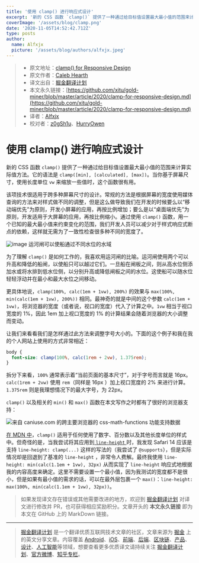 ```yaml
---
title: '使用 clamp() 进行响应式设计'
excerpt: '新的 CSS 函数 `clamp()` 提供了一种通过给目标值设置最大最小值的范围来计算实际值方法。它的语法是 `clamp([min], [calculated], [max])`。当你基于屏幕尺寸，使用长度单位 `vw` 来缩放一些值时，这个函数很有用。'
coverImage: '/assets/blog/clamp.png'
date: '2020-11-05T14:52:42.712Z'
type: posts
author:
  name: Alfxjx
  picture: '/assets/blog/authors/alfxjx.jpeg'
---
```


> * 原文地址：[clamp() for Responsive Design](https://calebhearth.com/clamp-for-responsive-design)
> * 原文作者：[Caleb Hearth](https://calebhearth.com/)
> * 译文出自：[掘金翻译计划](https://github.com/xitu/gold-miner)
> * 本文永久链接：[https://github.com/xitu/gold-miner/blob/master/article/2020/clamp-for-responsive-design.md](https://github.com/xitu/gold-miner/blob/master/article/2020/clamp-for-responsive-design.md)
> * 译者：[Alfxjx](https://github.com/Alfxjx)
> * 校对者：[z0gSh1u](https://github.com/z0gSh1u)、[HurryOwen](https://github.com/HurryOwen)

# 使用 clamp() 进行响应式设计

新的 CSS 函数 `clamp()` 提供了一种通过给目标值设置最大最小值的范围来计算实际值方法。它的语法是 `clamp([min], [calculated], [max])`。当你基于屏幕尺寸，使用长度单位 `vw` 来缩放一些值时，这个函数很有用。

该项技术很适用于跨多种屏幕尺寸的设计。常规的方法是根据屏幕的宽度使用媒体查询的方法来对样式做不同的调整，但是这么做导致我们在开发的时候要么以“移动端优先”为原则，开发小屏幕的应用，再按比例增加；要么是以“桌面端优先”为原则，开发适用于大屏幕的应用，再按比例缩小。通过使用 `clamp()` 函数，用一个已知的最大最小值来约束变化的范围，我们开发人员可以减少对于样式响应式断点的依赖，这样就无需为了一致性检查很多种不同的宽度了。
 
![image](https://user-images.githubusercontent.com/5164225/95879008-7562ad00-0da8-11eb-9b5a-01dd31d575d8.png)
运河闸可以使船通过不同水位的水域

为了理解 `clamp()` 是如何工作的，我喜欢用运河闸的比喻。运河闸使用两个可以升高和降低的船闸，以使船只可以越过它们。一旦船在闸板之间，则从高水位侧添加水或将水排到低水位侧，以分别升高或降低闸板之间的水位。这使船可以随水位轻轻浮动并在最小和最大水位之间移动。

更具体地说，`clamp(100%, calc(1em + 1vw), 200%)` 的效果与 `max(100%, min(calc(1em + 1vw), 200%))` 相同。最神奇的就是中间的这个参数 `calc(1em + 1vw)`，将浏览器的宽度（或者说，视口的宽度）代入了计算之中。`1vw` 相当于视口宽度的 1%，因此 1em 加上视口宽度的 1% 的计算结果会随着浏览器的大小调整而变动。

让我们来看看我们是怎样通过此方法来调整字号大小的。下面的这个例子和我在我的个人网站上使用的方式非常相近：

```css
body {
  font-size: clamp(100%, calc(1rem + 2vw), 1.375rem);
}
```

拆分下来看，`100%` 通常表示着“当前页面的基本尺寸”，对于字号而言就是 16px。`calc(1rem + 2vw)` 使用 `rem`（同样是 16px ）加上视口宽度的 2% 来进行计算。`1.375rem` 则是我理想情况下的最大字号，为 22px。

`clamp()` 以及相关的 `min()` 和 `max()` 函数在本文写作之时都有了很好的浏览器支持：

![来自 caniuse.com 的跨主要浏览器的 css-math-functions 功能支持数据](https://caniuse.bitsofco.de/image/css-math-functions.jpg) 

[在 MDN 中](https://developer.mozilla.org/en-US/docs/Web/CSS/clamp)，`clamp()` 适用于任何使用了数字、百分数以及其他长度单位的样式中。但奇怪的是，当我尝试将其应用到[ `line-height` ](https://blog.typekit.com/2016/08/17/flexible-typography-with-css-locks/)时，我发现 Safari 14 应该是支持 `line-height: clamp(...)` 这样的写法的（我尝试了 `@supports`），但是实际情况却是回退到了基准的 `line-height` ，非常令人费解。最终我使用 `line-height: min(calc(1.1em + 1vw), 32px)` 从而实现了 `line-height` 响应式地根据我的内容高度来确定。这里不需要设置一个最小值，因为我测试的宽度都不是很小，但是如果有最小值的需求的话，可以在最外层包裹一个 `max()`：`line-height: max(100%, min(calc(1.1em + 1vw), 32px))`。

> 如果发现译文存在错误或其他需要改进的地方，欢迎到 [掘金翻译计划](https://github.com/xitu/gold-miner) 对译文进行修改并 PR，也可获得相应奖励积分。文章开头的 **本文永久链接** 即为本文在 GitHub 上的 MarkDown 链接。

---

> [掘金翻译计划](https://github.com/xitu/gold-miner) 是一个翻译优质互联网技术文章的社区，文章来源为 [掘金](https://juejin.im) 上的英文分享文章。内容覆盖 [Android](https://github.com/xitu/gold-miner#android)、[iOS](https://github.com/xitu/gold-miner#ios)、[前端](https://github.com/xitu/gold-miner#前端)、[后端](https://github.com/xitu/gold-miner#后端)、[区块链](https://github.com/xitu/gold-miner#区块链)、[产品](https://github.com/xitu/gold-miner#产品)、[设计](https://github.com/xitu/gold-miner#设计)、[人工智能](https://github.com/xitu/gold-miner#人工智能)等领域，想要查看更多优质译文请持续关注 [掘金翻译计划](https://github.com/xitu/gold-miner)、[官方微博](http://weibo.com/juejinfanyi)、[知乎专栏](https://zhuanlan.zhihu.com/juejinfanyi)。
